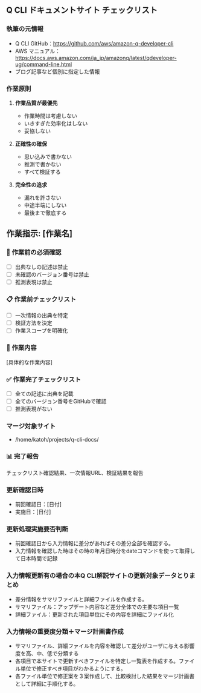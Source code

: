 ## Q CLI ドキュメントサイト チェックリスト

### 執筆の元情報

- Q CLI GitHub：https://github.com/aws/amazon-q-developer-cli
- AWS マニュアル：https://docs.aws.amazon.com/ja_jp/amazonq/latest/qdeveloper-ug/command-line.html
- ブログ記事など個別に指定した情報

### 作業原則

1. **作業品質が最優先**
   - 作業時間は考慮しない
   - いきすぎた効率化はしない
   - 妥協しない

2. **正確性の確保**
   - 思い込みで書かない
   - 推測で書かない
   - すべて検証する

3. **完全性の追求**
   - 漏れを許さない
   - 中途半端にしない
   - 最後まで徹底する

## 作業指示: [作業名]

### 🚫 作業前の必須確認
- [ ] 出典なしの記述は禁止
- [ ] 未確認のバージョン番号は禁止
- [ ] 推測表現は禁止

### 📋 作業前チェックリスト
- [ ] 一次情報の出典を特定
- [ ] 検証方法を決定
- [ ] 作業スコープを明確化

### 🎯 作業内容
[具体的な作業内容]

### ✅ 作業完了チェックリスト
- [ ] 全ての記述に出典を記載
- [ ] 全てのバージョン番号をGitHubで確認
- [ ] 推測表現がない

### マージ対象サイト

- /home/katoh/projects/q-cli-docs/

### 📊 完了報告
チェックリスト確認結果、一次情報URL、検証結果を報告

### 更新確認日時

- 前回確認日：[日付]
- 実施日：[日付]

### 更新処理実施要否判断

- 前回確認日から入力情報に差分があればその差分全部を確認する。
- 入力情報を確認した時はその時の年月日時分をdateコマンドを使って取得して日本時間で記録

### 入力情報更新有の場合の本Q CLI解説サイトの更新対象データとりまとめ

- 差分情報をサマリファイルと詳細ファイルを作成する。
- サマリファイル：アップデート内容など差分全体での主要な項目一覧
- 詳細ファイル：更新された項目単位にその内容を詳細にファイル化

### 入力情報の重要度分類＋マージ計画書作成

- サマリファイル、詳細ファイルを内容を確認して差分がユーザに与える影響度を高、中、低で分類する
- 各項目で本サイトで更新すべきファイルを特定し一覧表を作成する。ファイル単位で修正すべき項目がわかるようにする。
- 各ファイル単位で修正案を３案作成して、比較検討した結果をマージ計画書として詳細に手順化する。


